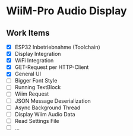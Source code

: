 # WiiM-Pro Audio Display

## Work Items

- [x] ESP32 Inbetriebnahme (Toolchain)
- [x] Display Integration
- [x] WiFi Integration
- [x] GET-Request per HTTP-Client
- [x] General UI
- [ ] Bigger Font Style
- [ ] Running TextBlock
- [ ] Wiim Request
- [ ] JSON Message Deserialization
- [ ] Async Background Thread
- [ ] Display Wiim Audio Data
- [ ] Read Settings File
- [ ] ...
